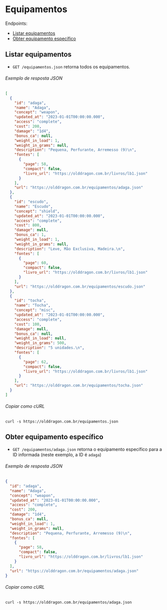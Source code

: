 Equipamentos
============

Endpoints:

- [Listar equipamentos](#listar-equipamentos)
- [Obter equipamento específico](#obter-equipamento-específico)

Listar equipamentos
--------------

- `GET /equipamentos.json` retorna todos os equipamentos.

###### Exemplo de resposta JSON
<!-- START equipment_index.json -->
```json
[
  {
    "id": "adaga",
    "name": "Adaga",
    "concept": "weapon",
    "updated_at": "2023-01-01T00:00:00.000",
    "access": "complete",
    "cost": 200,
    "damage": "1d4",
    "bonus_ca": null,
    "weight_in_load": 1,
    "weight_in_grams": null,
    "description": "Pequena, Perfurante, Arremesso (9)\n",
    "fontes": [
      {
        "page": 58,
        "compact": false,
        "livro_url": "https://olddragon.com.br/livros/lb1.json"
      }
    ],
    "url": "https://olddragon.com.br/equipamentos/adaga.json"
  },
  {
    "id": "escudo",
    "name": "Escudo",
    "concept": "shield",
    "updated_at": "2023-01-01T00:00:00.000",
    "access": "complete",
    "cost": 800,
    "damage": null,
    "bonus_ca": 1,
    "weight_in_load": 1,
    "weight_in_grams": null,
    "description": "Leve, Mão Exclusiva, Madeira.\n",
    "fontes": [
      {
        "page": 60,
        "compact": false,
        "livro_url": "https://olddragon.com.br/livros/lb1.json"
      }
    ],
    "url": "https://olddragon.com.br/equipamentos/escudo.json"
  },
  {
    "id": "tocha",
    "name": "Tocha",
    "concept": "misc",
    "updated_at": "2023-01-01T00:00:00.000",
    "access": "complete",
    "cost": 100,
    "damage": null,
    "bonus_ca": null,
    "weight_in_load": null,
    "weight_in_grams": 500,
    "description": "5 unidades.\n",
    "fontes": [
      {
        "page": 62,
        "compact": false,
        "livro_url": "https://olddragon.com.br/livros/lb1.json"
      }
    ],
    "url": "https://olddragon.com.br/equipamentos/tocha.json"
  }
]
```
<!-- END equipment_index.json -->
###### Copiar como cURL

``` shell
curl -s https://olddragon.com.br/equipamentos.json
```

Obter equipamento específico
------------------------

- `GET /equipamentos/adaga.json` retorna o equipamento específico para a ID informada (neste exemplo, a ID é `adaga`)

###### Exemplo de resposta JSON
<!-- START equipment_show.json -->
```json
{
  "id": "adaga",
  "name": "Adaga",
  "concept": "weapon",
  "updated_at": "2023-01-01T00:00:00.000",
  "access": "complete",
  "cost": 200,
  "damage": "1d4",
  "bonus_ca": null,
  "weight_in_load": 1,
  "weight_in_grams": null,
  "description": "Pequena, Perfurante, Arremesso (9)\n",
  "fontes": [
    {
      "page": 58,
      "compact": false,
      "livro_url": "https://olddragon.com.br/livros/lb1.json"
    }
  ],
  "url": "https://olddragon.com.br/equipamentos/adaga.json"
}
```
<!-- END equipment_show.json -->

###### Copiar como cURL

``` shell
curl -s https://olddragon.com.br/equipamentos/adaga.json
```

